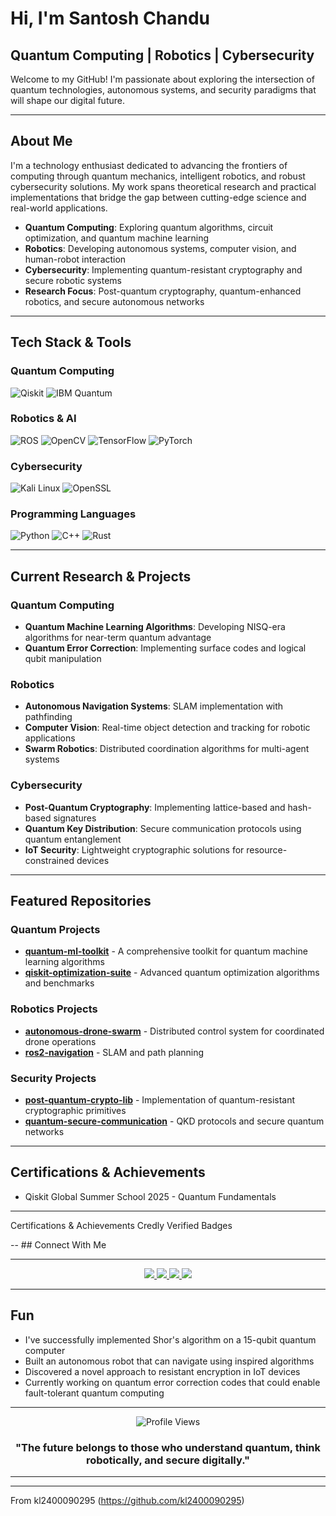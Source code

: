 # Hi, I'm Santosh Chandu

## Quantum Computing | Robotics | Cybersecurity 

Welcome to my GitHub! I'm passionate about exploring the intersection of quantum technologies, autonomous systems, and security paradigms that will shape our digital future.

---

## About Me

I'm a technology enthusiast dedicated to advancing the frontiers of computing through quantum mechanics, intelligent robotics, and robust cybersecurity solutions. My work spans theoretical research and practical implementations that bridge the gap between cutting-edge science and real-world applications.

-  **Quantum Computing**: Exploring quantum algorithms, circuit optimization, and quantum machine learning
-  **Robotics**: Developing autonomous systems, computer vision, and human-robot interaction
-  **Cybersecurity**: Implementing quantum-resistant cryptography and secure robotic systems
-  **Research Focus**: Post-quantum cryptography, quantum-enhanced robotics, and secure autonomous networks

---

##  Tech Stack & Tools

### Quantum Computing
![Qiskit](https://img.shields.io/badge/Qiskit-6929C4?style=for-the-badge&logo=qiskit&logoColor=white)
![IBM Quantum](https://img.shields.io/badge/IBM_Quantum-1261FE?style=for-the-badge&logo=ibm&logoColor=white)

### Robotics & AI
![ROS](https://img.shields.io/badge/ROS-22314E?style=for-the-badge&logo=ros&logoColor=white)
![OpenCV](https://img.shields.io/badge/OpenCV-27338e?style=for-the-badge&logo=OpenCV&logoColor=white)
![TensorFlow](https://img.shields.io/badge/TensorFlow-FF6F00?style=for-the-badge&logo=tensorflow&logoColor=white)
![PyTorch](https://img.shields.io/badge/PyTorch-EE4C2C?style=for-the-badge&logo=pytorch&logoColor=white)

### Cybersecurity
![Kali Linux](https://img.shields.io/badge/Kali_Linux-557C94?style=for-the-badge&logo=kalilinux&logoColor=white)
![OpenSSL](https://img.shields.io/badge/OpenSSL-721412?style=for-the-badge&logo=openssl&logoColor=white)

### Programming Languages
![Python](https://img.shields.io/badge/Python-FFD43B?style=for-the-badge&logo=python&logoColor=blue)
![C++](https://img.shields.io/badge/C++-00599C?style=for-the-badge&logo=c%2B%2B&logoColor=white)
![Rust](https://img.shields.io/badge/Rust-000000?style=for-the-badge&logo=rust&logoColor=white)

---

## Current Research & Projects

### Quantum Computing
- **Quantum Machine Learning Algorithms**: Developing NISQ-era algorithms for near-term quantum advantage
- **Quantum Error Correction**: Implementing surface codes and logical qubit manipulation

### Robotics
- **Autonomous Navigation Systems**: SLAM implementation with pathfinding
- **Computer Vision**: Real-time object detection and tracking for robotic applications
- **Swarm Robotics**: Distributed coordination algorithms for multi-agent systems

### Cybersecurity
- **Post-Quantum Cryptography**: Implementing lattice-based and hash-based signatures
- **Quantum Key Distribution**: Secure communication protocols using quantum entanglement
- **IoT Security**: Lightweight cryptographic solutions for resource-constrained devices

---

## Featured Repositories

### Quantum Projects
- **[quantum-ml-toolkit](https://github.com/yourusername/quantum-ml-toolkit)** - A comprehensive toolkit for quantum machine learning algorithms
- **[qiskit-optimization-suite](https://github.com/yourusername/qiskit-optimization-suite)** - Advanced quantum optimization algorithms and benchmarks

### Robotics Projects
- **[autonomous-drone-swarm](https://github.com/yourusername/autonomous-drone-swarm)** - Distributed control system for coordinated drone operations
- **[ros2-navigation](https://github.com/yourusername/ros2-quantum-navigation)** - SLAM and path planning

### Security Projects
- **[post-quantum-crypto-lib](https://github.com/yourusername/post-quantum-crypto-lib)** - Implementation of quantum-resistant cryptographic primitives
- **[quantum-secure-communication](https://github.com/yourusername/quantum-secure-communication)** - QKD protocols and secure quantum networks

---

## Certifications & Achievements

-  Qiskit Global Summer School 2025 - Quantum Fundamentals

---
Certifications & Achievements
 Credly Verified Badges
<div data-iframe-width="150" data-iframe-height="270" data-share-badge-id="b846537e-ade0-4f62-9b22-24f7ea31e6a5" data-share-badge-host="[https://www.credly.com](https://www.credly.com/badges/b846537e-ade0-4f62-9b22-24f7ea31e6a5/public_url)"></div><script type="text/javascript" async src="//cdn.credly.com/assets/utilities/embed.js"></script>
--
## Connect With Me

---
<p align="center">
  <a href="https://linkedin.com/santosh-chandu">
    <img src="https://img.shields.io/badge/LinkedIn-0077B5?style=for-the-badge&logo=linkedin&logoColor=white"/>
  </a>
  <a href="https://twitter.com/yourhandle">
    <img src="https://img.shields.io/badge/Twitter-1DA1F2?style=for-the-badge&logo=twitter&logoColor=white"/>
  </a>
  <a href="mailto:your.email@example.com">
    <img src="https://img.shields.io/badge/Gmail-D14836?style=for-the-badge&logo=gmail&logoColor=white"/>
  </a>
  <a href="https://yourblog.com">
    <img src="https://img.shields.io/badge/Blog-FF5722?style=for-the-badge&logo=blogger&logoColor=white"/>
  </a>
</p>

---

##  Fun 

-  I've successfully implemented Shor's algorithm on a 15-qubit quantum computer
-  Built an autonomous robot that can navigate using inspired algorithms
-  Discovered a novel approach to resistant encryption in IoT devices
-  Currently working on quantum error correction codes that could enable fault-tolerant quantum computing

---

<div align="center">
  <img src="https://komarev.com/ghpvc/?username=yourusername&style=for-the-badge&color=blue" alt="Profile Views"/>
</div>

<div align="center">
  <h3> "The future belongs to those who understand quantum, think robotically, and secure digitally." </h3>
</div>

---

<!-- Hidden ASCII Art for Terminal Users -->
<!--
    ██████╗ ██╗   ██╗ █████╗ ███╗   ██╗████████╗██╗   ██╗███╗   ███╗
   ██╔═══██╗██║   ██║██╔══██╗████╗  ██║╚══██╔══╝██║   ██║████╗ ████║
   ██║   ██║██║   ██║███████║██╔██╗ ██║   ██║   ██║   ██║██╔████╔██║
   ██║▄▄ ██║██║   ██║██╔══██║██║╚██╗██║   ██║   ██║   ██║██║╚██╔╝██║
   ╚██████╔╝╚██████╔╝██║  ██║██║ ╚████║   ██║   ╚██████╔╝██║ ╚═╝ ██║
    ╚══▀▀═╝  ╚═════╝ ╚═╝  ╚═╝╚═╝  ╚═══╝   ╚═╝    ╚═════╝ ╚═╝     ╚═╝
                            EXPLORER
-->
---
From kl2400090295 (https://github.com/kl2400090295)
